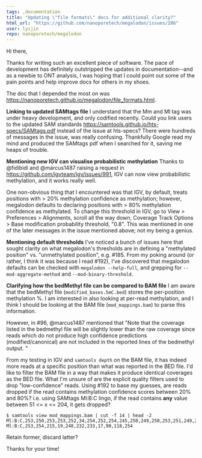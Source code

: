 ```yaml
---
tags: ,documentation
title: "Updating \"file formats\" docs for additional clarity?"
html_url: "https://github.com/nanoporetech/megalodon/issues/206"
user: lyijin
repo: nanoporetech/megalodon
---
```


Hi there,

Thanks for writing such an excellent piece of software. The pace of development has definitely outstripped the updates in documentation--and as a newbie to ONT analysis, I was hoping that I could point out some of the pain points and help improve docs for others in my shoes.

The doc that I depended the most on was https://nanoporetech.github.io/megalodon/file_formats.html.

**Linking to updated SAMtags file**
I understand that the Mm and Ml tag was under heavy development, and only codified recently. Could you link users to the updated SAM standards https://samtools.github.io/hts-specs/SAMtags.pdf instead of the issue at hts-specs? There were hundreds of messages in the issue, was really confusing. Thankfully Google read my mind and produced the SAMtags pdf when I searched for it, saving me heaps of trouble.

**Mentioning new IGV can visualise probabilistic methylation**
Thanks to @fidibidi and @marcus1487 raising a request in https://github.com/igvteam/igv/issues/991, IGV can now view probabilistic methylation, and it works really well.

One non-obvious thing that I encountered was that IGV, by default, treats positions with > 20% methylation confidence as methylation; however, megalodon defaults to declaring positions with > 80% methylation confidence as methylated.
To change this threshold in IGV, go to View > Preferences > Alignments, scroll all the way down, Coverage Track Options > Base modification probability threshold, "0.8". This was mentioned in one of the later messages in the issue mentioned above; not my being a genius.

**Mentioning default thresholds**
I've noticed a bunch of issues here that sought clarity on what megalodon's thresholds are in defining a "methylated position" vs. "unmethylated position", e.g. #185. From my poking around (or rather, I think it was because I read #192), I've discovered that megalodon defaults can be checked with `megalodon --help-full`, and grepping for `--mod-aggregate-method` and `--mod-binary-threshold`.

**Clarifying how the bedMethyl file can be compared to BAM file**
I am aware that the bedMethyl file (`modified_bases.5mC.bed`) stores the per-position methylation %. I am interested in also looking at per-read methylation, and I think I should be looking at the BAM file (`mod_mappings.bam`) to parse this information.

However, in #96, @marcus1487 mentioned that "Note that the coverage listed in the bedmethyl file will be slightly lower than the raw coverage since reads which do not produce high confidence predictions (modified/canonical) are not included in the reported lines of the bedmethyl output. "

From my testing in IGV and `samtools depth` on the BAM file, it has indeed more reads at a specific position than what was reported in the BED file. I'd like to filter the BAM file in a way that makes it produce identical coverages as the BED file. What I'm unsure of are the explicit quality filters used to drop "low-confidence" reads. Using #192 to base my guesses, are reads dropped if the read contains methylation confidence scores between 20% and 80%? i.e. using SAMtags Ml:B:C lingo, if the read contains **any** value between 51 <= x <= 204, it gets dropped?

```shell
$ samtools view mod_mappings.bam | cut -f 14 | head -2
Ml:B:C,253,250,253,253,252,34,254,252,254,245,250,249,250,253,251,249,243,250,251,235,243,242,10,220,16,111
Ml:B:C,253,254,215,19,248,232,233,17,90,118,254
```

Retain former, discard latter?


Thanks for your time!